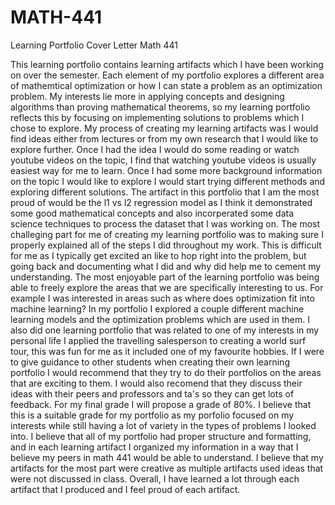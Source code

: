 # MATH-441
Learning Portfolio Cover Letter Math 441

This learning portfolio contains learning artifacts which I have been working on over the semester. Each element of my portfolio explores a different area of mathemtical optimization or how I can state a problem as an optimization problem. My interests lie more in applying concepts and designing algorithms than proving mathematical theorems, so my learning portfolio reflects this by  focusing on implementing solutions to problems which I chose to explore. My process of creating my learning artifacts was I would find ideas either from lectures or from my own research that I would like to explore further. Once I had the idea I would do some reading or watch youtube videos on the topic, I find that watching youtube videos is usually easiest way for me to learn. Once I had some more background information on the topic I would like to explore I would start trying different methods and exploring different solutions. The artifact in this portfolio that I am the most proud of would be the l1 vs l2 regression model as I think it demonstrated some good mathematical concepts and also incorperated some data science techniques to process the dataset that I was working on. The most challeging part for me of creating my learning portfolio was to making sure I properly explained all of the steps I did throughout my work. This is difficult for me as I typically get excited an like to hop right into the problem,  but going back and documenting what I did and why did help me to cement my understanding. The most enjoyable part of the learning portfolio was being able to freely explore the areas that we are specifically interesting to us. For example I was interested in areas such as where does optimization fit into machine learning? In my portfolio I explored a couple different machine learning models and the optimization problems which are used in them. I also did one learning portfolio that was related to one of my interests in my personal life I applied the travelling salesperson to creating a world surf tour, this was fun for me as it included one of my favourite hobbies. If I were to give guidance to other students when creating their own learning portfolio I would recommend that they try to do their portfolios on the areas that are exciting to them. I would also recomend that they discuss their ideas with their peers and professors and ta's so they can get lots of feedback. For my final grade I will propose a grade of 80%. I believe that this is a suitable grade for my portfolio as my porfolio focused on my interests while still having a lot of variety in the types of problems I looked into. I believe that all of my portfolio had proper structure and formatting, and in each learning artifact I organized my information in a way that I believe my peers in  math 441 would be able to understand. I believe that my artifacts for the most part were creative as multiple artifacts used ideas that were not discussed in class. Overall, I have learned a lot through each artifact that I produced and I feel proud of each artifact. 
